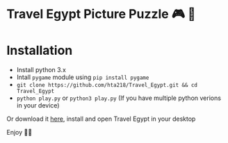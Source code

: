 # Travel Egypt Picture Puzzle 🎮 🎲


# Installation

* Install python 3.x
* Intall `pygame` module using `pip install pygame`
* `git clone https://github.com/hta218/Travel_Egypt.git && cd Travel_Egypt`
* `python play.py` or `python3 play.py` (If you have multiple python verions in your device)

Or download it [here](https://goo.gl/eLARP5), install and open Travel Egypt in your desktop

Enjoy 🙉🙉
